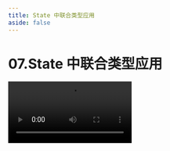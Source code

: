 ```yaml
---
title: State 中联合类型应用
aside: false
---
```


# 07.State 中联合类型应用

<video autoplay src="http://qn.chinavanes.com/interview/react-interview/07.State 中联合类型应用.mp4" controls controlsList="nodownload" width="50%"/>

